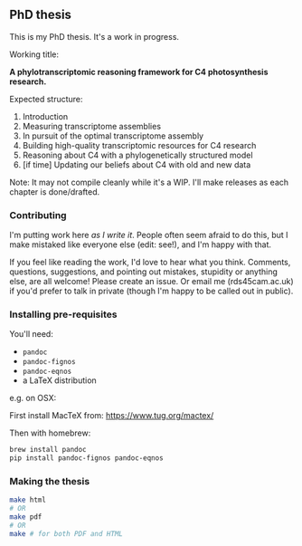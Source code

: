 ## PhD thesis

This is my PhD thesis. It's a work in progress.

Working title:

**A phylotranscriptomic reasoning framework for C4 photosynthesis research.**

Expected structure:

1. Introduction
2. Measuring transcriptome assemblies
3. In pursuit of the optimal transcriptome assembly
4. Building high-quality transcriptomic resources for C4 research
5. Reasoning about C4 with a phylogenetically structured model
6. [if time] Updating our beliefs about C4 with old and new data

Note: It may not compile cleanly while it's a WIP. I'll make releases as each chapter is done/drafted.

### Contributing

I'm putting work here *as I write it*. People often seem afraid to do this, but I make mistaked like everyone else (edit: see!), and I'm happy with that.

If you feel like reading the work, I'd love to hear what you think. Comments, questions, suggestions, and pointing out mistakes, stupidity or anything else, are all welcome! Please create an issue. Or email me (rds45<at>cam.ac.uk) if you'd prefer to talk in private (though I'm happy to be called out in public).

### Installing pre-requisites

You'll need:

- `pandoc`
- `pandoc-fignos`
- `pandoc-eqnos`
- a LaTeX distribution

e.g. on OSX:

First install MacTeX from: https://www.tug.org/mactex/

Then with homebrew:

```bash
brew install pandoc
pip install pandoc-fignos pandoc-eqnos
```

### Making the thesis

```bash
make html
# OR
make pdf
# OR
make # for both PDF and HTML
```
